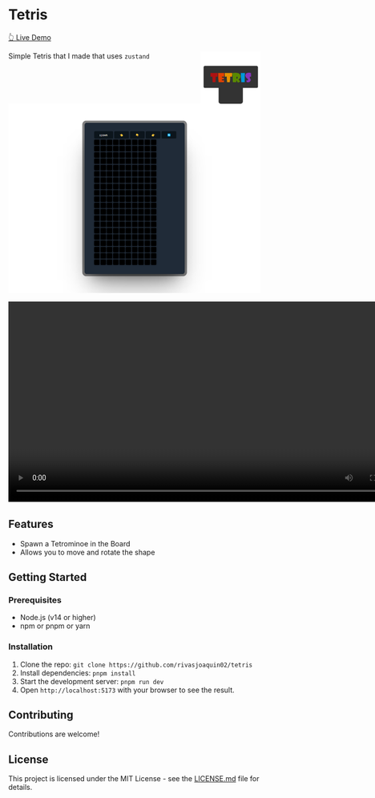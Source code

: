 # Tetris

[👆 Live Demo](https://)

<img src="screenshots/tetris-logo.svg" align="right"
     alt="tetris" width="120">

Simple Tetris that I made that uses `zustand`

![Main](screenshots/main.png)

<video src="screenshots/tetris.mp4" controls title="Title" height="400"></video>

## Features

-   Spawn a Tetrominoe in the Board
-   Allows you to move and rotate the shape

## Getting Started

### Prerequisites

-   Node.js (v14 or higher)
-   npm or pnpm or yarn

### Installation

1. Clone the repo: `git clone https://github.com/rivasjoaquin02/tetris`
2. Install dependencies: `pnpm install`
3. Start the development server: `pnpm run dev`
4. Open `http://localhost:5173` with your browser to see the result.

## Contributing

Contributions are welcome!

## License

This project is licensed under the MIT License - see the [LICENSE.md](LICENSE.md) file for details.
